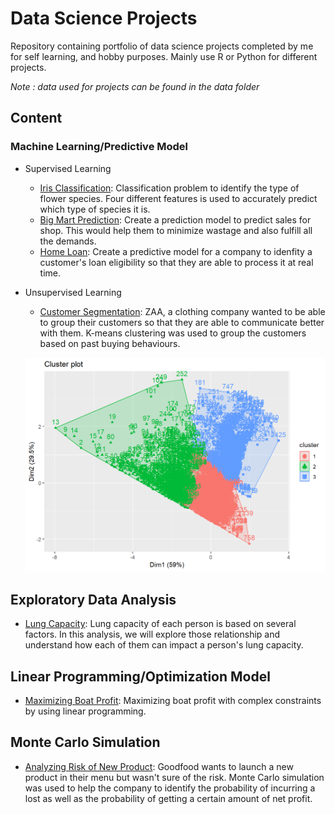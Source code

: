 # Data Science Projects

Repository containing portfolio of data science projects completed by me for self learning, and hobby purposes. Mainly use R or Python for different projects. 

*Note : data used for projects can be found in the data folder*

## Content 
### Machine Learning/Predictive Model
 * Supervised Learning
    * [Iris Classification](https://github.com/asyrafflatiffi34/data_science_projects/blob/master/Iris_prediction/iris.md): Classification problem to identify the type of flower species. Four different features is used to accurately predict which type of species it is. 
    * [Big Mart Prediction](https://github.com/asyrafflatiffi34/data_science_projects/blob/master/Bigmart/bigmart.md): Create a prediction model to predict sales for shop. This would help them to minimize wastage and also fulfill all the demands.
    * [Home Loan](https://github.com/asyrafflatiffi34/data_science_projects/blob/master/Home_loan/Loan.md): Create a predictive model for a company to idenfity a customer's loan eligibility so that they are able to process it at real time. 

 * Unsupervised Learning
     * [Customer Segmentation](https://github.com/asyrafflatiffi34/data_science_projects/blob/master/CustomerClustering/CustomerClustering.md): ZAA, a clothing company wanted to be able to group their customers so that they are able to communicate better with them. K-means clustering was used to group the customers based on past buying behaviours. 
     
     ![GitHub Logo](https://github.com/asyrafflatiffi34/data_science_projects/blob/master/CustomerClustering/figures/README-unnamed-chunk-11-1.png)
     
## Exploratory Data Analysis
   * [Lung Capacity](https://github.com/asyrafflatiffi34/data_science_projects/blob/master/Lungcap/lungcap.md): Lung capacity of each person is based on several factors. In this analysis, we will explore those relationship and understand how each of them can impact a person's lung capacity. 
 
## Linear Programming/Optimization Model
   * [Maximizing Boat Profit](https://github.com/asyrafflatiffi34/data_science_projects/blob/master/BoatMax/boat.md): Maximizing boat profit with complex constraints by using linear programming. 

## Monte Carlo Simulation
   * [Analyzing Risk of New Product](https://github.com/asyrafflatiffi34/data_science_projects/blob/master/Goodfood/newproduct.md): Goodfood wants to launch a new product in their menu but wasn't sure of the risk. Monte Carlo simulation was used to help the company to identify the probability of incurring a lost as well as the probability of getting a certain amount of net profit.  
